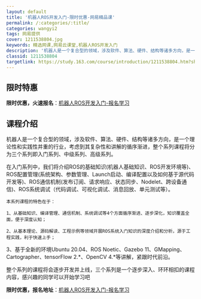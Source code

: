 ```yaml
---
layout: default
title: '机器人ROS开发入门-限时优惠-网易精品课'
permalink: /:categories/:title/
categories: wangyi2
tags: 网易提供
cover: 1211538804.jpg
keywords: 精选网课,网易云课堂,机器人ROS开发入门
description: '机器人是一个复合型的领域，涉及软件、算法、硬件、结构等诸多方向，是一个理论性和实践性并重的行业，考虑到其复杂性和讲解的循'
classid: 1211538804
targetlink: https://study.163.com/course/introduction/1211538804.htm?share=1&shareId=1025206652&utm_campaign=share&utm_medium=iphoneShare&utm_source=&utm_u=1025206652
---
```


## 限时特惠

**限时优惠，火速报名**：[机器人ROS开发入门-报名学习](https://study.163.com/course/introduction/1211538804.htm?share=1&shareId=1025206652&utm_campaign=share&utm_medium=iphoneShare&utm_source=&utm_u=1025206652)

## 课程介绍

机器人是一个复合型的领域，涉及软件、算法、硬件、结构等诸多方向，是一个理论性和实践性并重的行业，考虑到其复杂性和讲解的循序渐进，整个系列课程将分为三个系列即入门系列、中级系列、高级系列。

   在入门系列中，我们将介绍ROS的基础知识(机器人基础知识、ROS开发环境等)、ROS配置管理(系统架构、参数管理、Launch启动、编译配置以及如何基于源代码开发等)、ROS通信机制(发布订阅、请求响应、状态同步、Nodelet、跨设备通信)、ROS系统调试（代码调试、可视化调试、消息回放、单元测试等）。

    本系列课程的特色在于：

    1、从基础知识、编译管理、通信机制、系统调试等4个方面循序渐进、逐步深化，知识覆盖全面，便于深度认知；

    2、从基本理论、源码解读、工程示例等领域开展ROS系统入门知识的深度介绍和分析，源于工程实践，利于快速上手；

   3、基于全新的环境Ubuntu 20.04、ROS Noetic、Gazebo 11、GMapping、Cartographer、tensorFlow 2.*、OpenCV 4.*等讲解，紧跟时代前沿。

   整个系列的课程将会逐步开发并上线，三个系列是一个逐步深入、环环相扣的课程内容，感兴趣的同学可以开始学习吧

**限时优惠，报名地址**：[机器人ROS开发入门-报名学习](https://study.163.com/course/introduction/1211538804.htm?share=1&shareId=1025206652&utm_campaign=share&utm_medium=iphoneShare&utm_source=&utm_u=1025206652)

